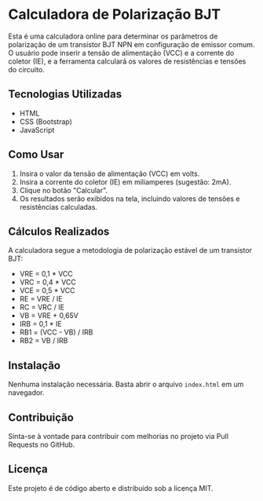 # Calculadora de Polarização BJT

Esta é uma calculadora online para determinar os parâmetros de polarização de um transistor BJT NPN em configuração de emissor comum. O usuário pode inserir a tensão de alimentação (VCC) e a corrente do coletor (IE), e a ferramenta calculará os valores de resistências e tensões do circuito.

## Tecnologias Utilizadas
- HTML
- CSS (Bootstrap)
- JavaScript

## Como Usar
1. Insira o valor da tensão de alimentação (VCC) em volts.
2. Insira a corrente do coletor (IE) em miliamperes (sugestão: 2mA).
3. Clique no botão "Calcular".
4. Os resultados serão exibidos na tela, incluindo valores de tensões e resistências calculadas.

## Cálculos Realizados
A calculadora segue a metodologia de polarização estável de um transistor BJT:
- VRE = 0,1 * VCC
- VRC = 0,4 * VCC
- VCE = 0,5 * VCC
- RE = VRE / IE
- RC = VRC / IE
- VB = VRE + 0,65V
- IRB = 0,1 * IE
- RB1 = (VCC - VB) / IRB
- RB2 = VB / IRB

## Instalação
Nenhuma instalação necessária. Basta abrir o arquivo `index.html` em um navegador.

## Contribuição
Sinta-se à vontade para contribuir com melhorias no projeto via Pull Requests no GitHub.

## Licença
Este projeto é de código aberto e distribuído sob a licença MIT.

